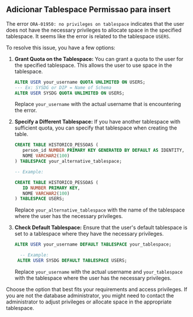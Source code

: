 ## Adicionar Tablespace Permissao para insert


The error `ORA-01950: no privileges on tablespace` indicates that the user does not have the necessary privileges to allocate space in the specified tablespace. It seems like the error is related to the tablespace `USERS`.

To resolve this issue, you have a few options:

1. **Grant Quota on the Tablespace:**
   You can grant a quota to the user for the specified tablespace. This allows the user to use space in the tablespace.

   ```sql
   ALTER USER your_username QUOTA UNLIMITED ON USERS;
   --- Ex: SYSDG or DIP = Name of Schema
   ALTER USER SYSDG QUOTA UNLIMITED ON USERS;
   ```

   Replace `your_username` with the actual username that is encountering the error.

2. **Specify a Different Tablespace:**
   If you have another tablespace with sufficient quota, you can specify that tablespace when creating the table.

   ```sql
   CREATE TABLE HISTORICO_PESSOAS (
      person_id NUMBER PRIMARY KEY GENERATED BY DEFAULT AS IDENTITY,
      NOME VARCHAR2(100)
   ) TABLESPACE your_alternative_tablespace;
   
   -- Example:

   CREATE TABLE HISTORICO_PESSOAS (
      ID NUMBER PRIMARY KEY,
      NOME VARCHAR2(100)
   ) TABLESPACE USERS;
   ```

   Replace `your_alternative_tablespace` with the name of the tablespace where the user has the necessary privileges.

3. **Check Default Tablespace:**
   Ensure that the user's default tablespace is set to a tablespace where they have the necessary privileges.

   ```sql
   ALTER USER your_username DEFAULT TABLESPACE your_tablespace;

     -- Example:
    ALTER USER SYSDG DEFAULT TABLESPACE USERS;

   ```

   Replace `your_username` with the actual username and `your_tablespace` with the tablespace where the user has the necessary privileges.

Choose the option that best fits your requirements and access privileges. If you are not the database administrator, you might need to contact the administrator to adjust privileges or allocate space in the appropriate tablespace.